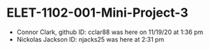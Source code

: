 # ELET-1102-001-Mini-Project-3
- Connor Clark, github ID: cclar88 was here on 11/19/20 at 1:36 pm
- Nickolas Jackson ID: njacks25 was here at 2:31 pm
